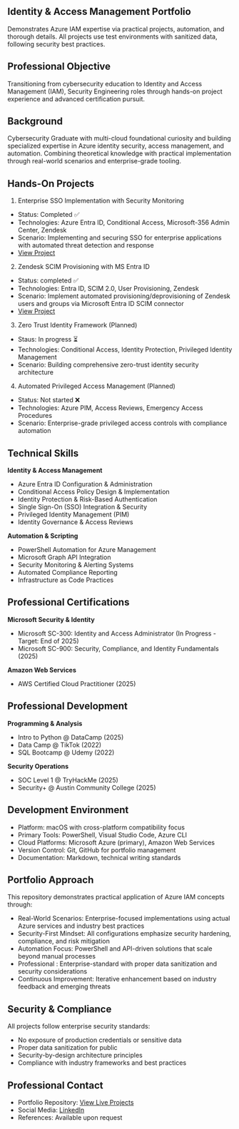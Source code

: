 ## Identity & Access Management Portfolio
Demonstrates Azure IAM expertise via practical projects, automation, and thorough details. All projects use test environments with sanitized data, following security best practices.

## Professional Objective
Transitioning from cybersecurity education to Identity and Access Management (IAM), Security Engineering roles through hands-on project experience and advanced certification pursuit.

## Background
Cybersecurity Graduate with multi-cloud foundational curiosity and building specialized expertise in Azure identity security, access management, and automation. Combining theoretical knowledge with practical implementation through real-world scenarios and enterprise-grade tooling.

## Hands-On Projects

1. Enterprise SSO Implementation with Security Monitoring
- Status: Completed ✅
- Technologies: Azure Entra ID, Conditional Access, Microsoft-356 Admin Center, Zendesk
- Scenario: Implementing and securing SSO for enterprise applications with automated threat detection and response
- [View Project](./Projects/01-enterprise-sso/)

2. Zendesk SCIM Provisioning with MS Entra ID
- Status: completed ✅
- Technologies: Entra ID, SCIM 2.0, User Provisioning, Zendesk
- Scenario: Implement automated provisioning/deprovisioning of Zendesk users and groups via Microsoft Entra ID SCIM connector
- [View Project](./Projects/02-zendesk-provisioning/)

3. Zero Trust Identity Framework (Planned)
- Staus: In progress ⏳
- Technologies: Conditional Access, Identity Protection, Privileged Identity Management
- Scenario: Building comprehensive zero-trust identity security architecture
  
4. Automated Privileged Access Management (Planned)
- Status: Not started ❌
- Technologies: Azure PIM, Access Reviews, Emergency Access Procedures
- Scenario: Enterprise-grade privileged access controls with compliance automation

## Technical Skills
**Identity & Access Management**
- Azure Entra ID Configuration & Administration
- Conditional Access Policy Design & Implementation
- Identity Protection & Risk-Based Authentication
- Single Sign-On (SSO) Integration & Security
- Privileged Identity Management (PIM)
- Identity Governance & Access Reviews

**Automation & Scripting**
- PowerShell Automation for Azure Management
- Microsoft Graph API Integration
- Security Monitoring & Alerting Systems
- Automated Compliance Reporting
- Infrastructure as Code Practices
  
## Professional Certifications
**Microsoft Security & Identity**
- Microsoft SC-300: Identity and Access Administrator (In Progress - Target: End of 2025)
- Microsoft SC-900: Security, Compliance, and Identity Fundamentals (2025)

**Amazon Web Services**
- AWS Certified Cloud Practitioner (2025)

## Professional Development
**Programming & Analysis**
- Intro to Python @ DataCamp (2025)
- Data Camp @ TikTok (2022)
- SQL Bootcamp @ Udemy (2022)
  
**Security Operations**
- SOC Level 1 @ TryHackMe (2025)
- Security+ @ Austin Community College (2025)

## Development Environment
- Platform: macOS with cross-platform compatibility focus
- Primary Tools: PowerShell, Visual Studio Code, Azure CLI
- Cloud Platforms: Microsoft Azure (primary), Amazon Web Services
- Version Control: Git, GitHub for portfolio management
- Documentation: Markdown, technical writing standards

## Portfolio Approach
This repository demonstrates practical application of Azure IAM concepts through:

- Real-World Scenarios: Enterprise-focused implementations using actual Azure services and industry best practices
- Security-First Mindset: All configurations emphasize security hardening, compliance, and risk mitigation
- Automation Focus: PowerShell and API-driven solutions that scale beyond manual processes
- Professional : Enterprise-standard  with proper data sanitization and security considerations
- Continuous Improvement: Iterative enhancement based on industry feedback and emerging threats

## Security & Compliance
All projects follow enterprise security standards:

- No exposure of production credentials or sensitive data
- Proper data sanitization for public 
- Security-by-design architecture principles
- Compliance with industry frameworks and best practices
  
## Professional Contact
- Portfolio Repository: [View Live Projects](https://github.com/cama17/azure-iam-portfolio)
- Social Media: [LinkedIn](https://www.linkedin.com/in/mcguinnesscraig/)
- References: Available upon request
  
